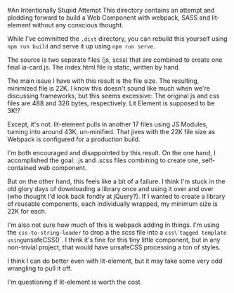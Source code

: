 #An Intentionally Stupid Attempt
 This directory contains an attempt and plodding forward to build a Web Component with
 webpack, SASS and lit-element without any conscious thought. 
 
 While I've committed the `.dist` directory, you can rebuild this yourself using `npm run build`
 and serve it up using `npm run serve`.
 
 The source is two separate files (js, scss) that are combined to create one final ia-card.js.
 The index.html file is static, written by hand. 
 
 The main issue I have with this result is the file size. The resulting, minimized file is 22K.
 I know this doesn't sound like much when we're discussing frameworks, but this seems excessive:
 The original js and css files are 488 and 326 bytes, respectively. Lit Element is supposed to be
 3K!?
 
 Except, it's not. lit-element pulls in another 17 files using JS Modules, turning into around 
 43K, un-minified. That jives with the 22K file size as Webpack is configured for a production build.
  
 I'm both encouraged and disappointed by this result. On the one hand, I accomplished the goal: .js
 and .scss files combining to create one, self-contained web component. 
 
 But on the other hand, this feels like a bit of a failure. I think I'm stuck in the old glory days of
 downloading a library once and using it over and over (who thought I'd look back fondly at jQuery?).
 If I wanted to create a library of reusable components, each individually wrapped, my minimum size is 22K
 for each. 
 
 I'm also not sure how much of this is webpack adding in things. I'm using the `css-to-string-loader` to 
 drop a the scss file into a `css\`\`` tagged template using `unsafeCSS()`. I think it's fine for this tiny
 little component, but in any non-trivial project, that would have unsafeCSS processing a ton of styles.
  
 I think I can do better even with lit-element, but it may take some very odd wrangling to pull it off.
   
 I'm questioning if lit-element is worth the cost.
 
 